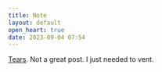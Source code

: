 ```yaml
---
title: Note
layout: default
open_heart: true
date: 2023-09-04 07:54
---
```


[Tears](https://muan.co/posts/tears). Not a great post. I just needed to vent.
